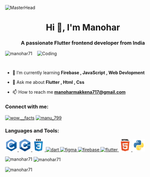 ![MasterHead](https://www.zealousweb.com/wp-content/uploads/2021/06/Blog-Banner-9.jpg)



<h1 align="center">Hi 👋, I'm Manohar</h1>
<h3 align="center">A passionate Flutter frontend developer from India</h3>
<img align="right" alt="Coding" width="400" src="https://cdn.dribbble.com/users/1162077/screenshots/3848914/programmer.gif">

<p align="left"> <img src="https://komarev.com/ghpvc/?username=manohar71&label=Profile%20views&color=0e75b6&style=flat" alt="manohar71" /> </p>

<p align="left"> <a href="https://twitter.com/" target="blank"><img src="https://img.shields.io/twitter/follow/?logo=twitter&style=for-the-badge" alt="" /></a> </p>

- 🌱 I’m currently learning **Firebase , JavaScript , Web Devlopment**

- 💬 Ask me about **Flutter , Html , Css**

- 📫 How to reach me **manoharmakkena717@gmail.com**

<h3 align="left">Connect with me:</h3>
<p align="left">
<a href="https://instagram.com/wow.__facts" target="blank"><img align="center" src="https://raw.githubusercontent.com/rahuldkjain/github-profile-readme-generator/master/src/images/icons/Social/instagram.svg" alt="wow.__facts" height="30" width="40" /></a>
<a href="https://www.codechef.com/users/manu_799" target="blank"><img align="center" src="https://cdn.jsdelivr.net/npm/simple-icons@3.1.0/icons/codechef.svg" alt="manu_799" height="30" width="40" /></a>
</p>

<h3 align="left">Languages and Tools:</h3>
<p align="left"> <a href="https://www.cprogramming.com/" target="_blank" rel="noreferrer"> <img src="https://raw.githubusercontent.com/devicons/devicon/master/icons/c/c-original.svg" alt="c" width="40" height="40"/> </a> <a href="https://www.w3schools.com/cpp/" target="_blank" rel="noreferrer"> <img src="https://raw.githubusercontent.com/devicons/devicon/master/icons/cplusplus/cplusplus-original.svg" alt="cplusplus" width="40" height="40"/> </a> <a href="https://www.w3schools.com/css/" target="_blank" rel="noreferrer"> <img src="https://raw.githubusercontent.com/devicons/devicon/master/icons/css3/css3-original-wordmark.svg" alt="css3" width="40" height="40"/> </a> <a href="https://dart.dev" target="_blank" rel="noreferrer"> <img src="https://www.vectorlogo.zone/logos/dartlang/dartlang-icon.svg" alt="dart" width="40" height="40"/> </a> <a href="https://www.figma.com/" target="_blank" rel="noreferrer"> <img src="https://www.vectorlogo.zone/logos/figma/figma-icon.svg" alt="figma" width="40" height="40"/> </a> <a href="https://firebase.google.com/" target="_blank" rel="noreferrer"> <img src="https://www.vectorlogo.zone/logos/firebase/firebase-icon.svg" alt="firebase" width="40" height="40"/> </a> <a href="https://flutter.dev" target="_blank" rel="noreferrer"> <img src="https://www.vectorlogo.zone/logos/flutterio/flutterio-icon.svg" alt="flutter" width="40" height="40"/> </a> <a href="https://www.w3.org/html/" target="_blank" rel="noreferrer"> <img src="https://raw.githubusercontent.com/devicons/devicon/master/icons/html5/html5-original-wordmark.svg" alt="html5" width="40" height="40"/> </a> <a href="https://www.python.org" target="_blank" rel="noreferrer"> <img src="https://raw.githubusercontent.com/devicons/devicon/master/icons/python/python-original.svg" alt="python" width="40" height="40"/> </a> </p>

<p><img align="left" src="https://github-readme-stats.vercel.app/api/top-langs?username=manohar71&show_icons=true&locale=en&layout=compact" alt="manohar71" /></p>

<p>&nbsp;<img align="center" src="https://github-readme-stats.vercel.app/api?username=manohar71&show_icons=true&locale=en" alt="manohar71" /></p>

<p><img align="center" src="https://github-readme-streak-stats.herokuapp.com/?user=manohar71&" alt="manohar71" /></p>

